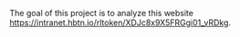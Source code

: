 The goal of this project is to analyze this website https://intranet.hbtn.io/rltoken/XDJc8x9X5FRGgi01_vRDkg.
